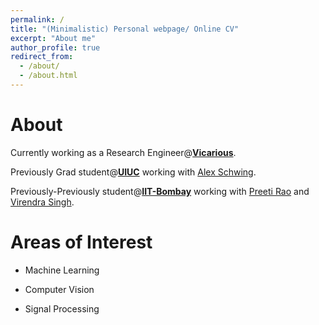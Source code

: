```yaml
---
permalink: /
title: "(Minimalistic) Personal webpage/ Online CV"
excerpt: "About me"
author_profile: true
redirect_from: 
  - /about/
  - /about.html
---
```


About
===

Currently working as a Research Engineer@[**Vicarious**](https://www.vicarious.com/).

Previously Grad student@[**UIUC**](https://illinois.edu/) working with [Alex Schwing](http://aschwing.web.engr.illinois.edu/).

Previously-Previously student@[**IIT-Bombay**](http://www.iitb.ac.in/) working with [Preeti Rao](https://www.ee.iitb.ac.in/wiki/faculty/prao) and [Virendra Singh](https://www.ee.iitb.ac.in/~viren/).

Areas of Interest
===
* Machine Learning

* Computer Vision

* Signal Processing